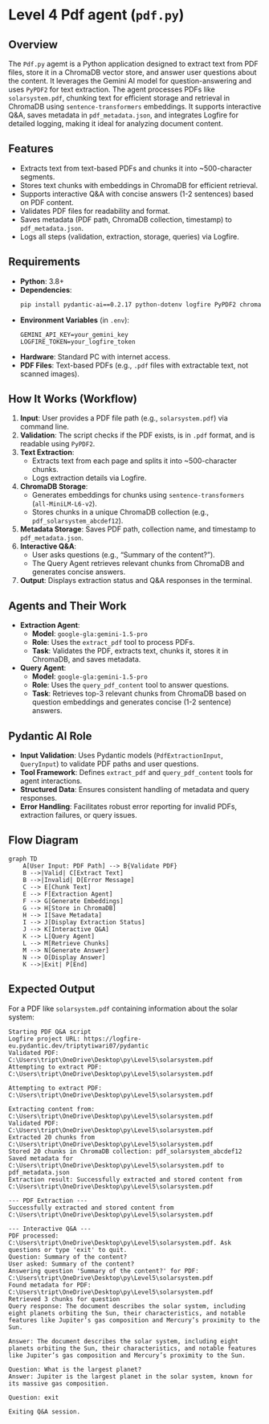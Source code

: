 # Level 4 Pdf agent (`pdf.py`)

## Overview
The `Pdf.py` agemt is a Python application designed to extract text from PDF files, store it in a ChromaDB vector store, and answer user questions about the content. It leverages the Gemini AI model for question-answering and uses `PyPDF2` for text extraction. The agent processes PDFs like `solarsystem.pdf`, chunking text for efficient storage and retrieval in ChromaDB using `sentence-transformers` embeddings. It supports interactive Q&A, saves metadata in `pdf_metadata.json`, and integrates Logfire for detailed logging, making it ideal for analyzing document content.

## Features
- Extracts text from text-based PDFs and chunks it into ~500-character segments.
- Stores text chunks with embeddings in ChromaDB for efficient retrieval.
- Supports interactive Q&A with concise answers (1-2 sentences) based on PDF content.
- Validates PDF files for readability and format.
- Saves metadata (PDF path, ChromaDB collection, timestamp) to `pdf_metadata.json`.
- Logs all steps (validation, extraction, storage, queries) via Logfire.


## Requirements
- **Python**: 3.8+
- **Dependencies**:
  ```bash
  pip install pydantic-ai==0.2.17 python-dotenv logfire PyPDF2 chromadb sentence-transformers
  ```
- **Environment Variables** (in `.env`):
  ```plaintext
  GEMINI_API_KEY=your_gemini_key
  LOGFIRE_TOKEN=your_logfire_token
  ```
- **Hardware**: Standard PC with internet access.
- **PDF Files**: Text-based PDFs (e.g., `.pdf` files with extractable text, not scanned images).

## How It Works (Workflow)
1. **Input**: User provides a PDF file path (e.g., `solarsystem.pdf`) via command line.
2. **Validation**: The script checks if the PDF exists, is in `.pdf` format, and is readable using `PyPDF2`.
3. **Text Extraction**:
   - Extracts text from each page and splits it into ~500-character chunks.
   - Logs extraction details via Logfire.
4. **ChromaDB Storage**:
   - Generates embeddings for chunks using `sentence-transformers` (`all-MiniLM-L6-v2`).
   - Stores chunks in a unique ChromaDB collection (e.g., `pdf_solarsystem_abcdef12`).
5. **Metadata Storage**: Saves PDF path, collection name, and timestamp to `pdf_metadata.json`.
6. **Interactive Q&A**:
   - User asks questions (e.g., “Summary of the content?”).
   - The Query Agent retrieves relevant chunks from ChromaDB and generates concise answers.
7. **Output**: Displays extraction status and Q&A responses in the terminal.

## Agents and Their Work
- **Extraction Agent**:
  - **Model**: `google-gla:gemini-1.5-pro`
  - **Role**: Uses the `extract_pdf` tool to process PDFs.
  - **Task**: Validates the PDF, extracts text, chunks it, stores it in ChromaDB, and saves metadata.
- **Query Agent**:
  - **Model**: `google-gla:gemini-1.5-pro`
  - **Role**: Uses the `query_pdf_content` tool to answer questions.
  - **Task**: Retrieves top-3 relevant chunks from ChromaDB based on question embeddings and generates concise (1-2 sentence) answers.

## Pydantic AI Role
- **Input Validation**: Uses Pydantic models (`PdfExtractionInput`, `QueryInput`) to validate PDF paths and user questions.
- **Tool Framework**: Defines `extract_pdf` and `query_pdf_content` tools for agent interactions.
- **Structured Data**: Ensures consistent handling of metadata and query responses.
- **Error Handling**: Facilitates robust error reporting for invalid PDFs, extraction failures, or query issues.

## Flow Diagram
```mermaid
graph TD
    A[User Input: PDF Path] --> B{Validate PDF}
    B -->|Valid| C[Extract Text]
    B -->|Invalid| D[Error Message]
    C --> E[Chunk Text]
    E --> F[Extraction Agent]
    F --> G[Generate Embeddings]
    G --> H[Store in ChromaDB]
    H --> I[Save Metadata]
    I --> J[Display Extraction Status]
    J --> K[Interactive Q&A]
    K --> L[Query Agent]
    L --> M[Retrieve Chunks]
    M --> N[Generate Answer]
    N --> O[Display Answer]
    K -->|Exit| P[End]
```

## Expected Output
For a PDF like `solarsystem.pdf` containing information about the solar system:
```
Starting PDF Q&A script
Logfire project URL: https://logfire-eu.pydantic.dev/triptytiwari07/pydantic
Validated PDF: C:\Users\tript\OneDrive\Desktop\py\Level5\solarsystem.pdf
Attempting to extract PDF: C:\Users\tript\OneDrive\Desktop\py\Level5\solarsystem.pdf

Attempting to extract PDF: C:\Users\tript\OneDrive\Desktop\py\Level5\solarsystem.pdf

Extracting content from: C:\Users\tript\OneDrive\Desktop\py\Level5\solarsystem.pdf
Validated PDF: C:\Users\tript\OneDrive\Desktop\py\Level5\solarsystem.pdf
Extracted 20 chunks from C:\Users\tript\OneDrive\Desktop\py\Level5\solarsystem.pdf
Stored 20 chunks in ChromaDB collection: pdf_solarsystem_abcdef12
Saved metadata for C:\Users\tript\OneDrive\Desktop\py\Level5\solarsystem.pdf to pdf_metadata.json
Extraction result: Successfully extracted and stored content from C:\Users\tript\OneDrive\Desktop\py\Level5\solarsystem.pdf

--- PDF Extraction ---
Successfully extracted and stored content from C:\Users\tript\OneDrive\Desktop\py\Level5\solarsystem.pdf

--- Interactive Q&A ---
PDF processed: C:\Users\tript\OneDrive\Desktop\py\Level5\solarsystem.pdf. Ask questions or type 'exit' to quit.
Question: Summary of the content?
User asked: Summary of the content?
Answering question 'Summary of the content?' for PDF: C:\Users\tript\OneDrive\Desktop\py\Level5\solarsystem.pdf
Found metadata for PDF: C:\Users\tript\OneDrive\Desktop\py\Level5\solarsystem.pdf
Retrieved 3 chunks for question
Query response: The document describes the solar system, including eight planets orbiting the Sun, their characteristics, and notable features like Jupiter’s gas composition and Mercury’s proximity to the Sun.

Answer: The document describes the solar system, including eight planets orbiting the Sun, their characteristics, and notable features like Jupiter’s gas composition and Mercury’s proximity to the Sun.

Question: What is the largest planet?
Answer: Jupiter is the largest planet in the solar system, known for its massive gas composition.

Question: exit

Exiting Q&A session.
```
